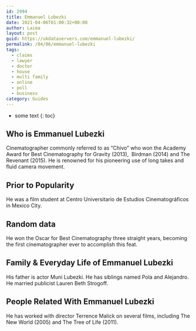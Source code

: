 ```yaml
---
id: 2994
title: Emmanuel Lubezki
date: 2021-04-06T01:00:32+00:00
author: Laima
layout: post
guid: https://ukdataservers.com/emmanuel-lubezki/
permalink: /04/06/emmanuel-lubezki
tags:
  - claims
  - lawyer
  - doctor
  - house
  - multi family
  - online
  - poll
  - business
category: Guides
---
```


* some text
{: toc}


## Who is Emmanuel Lubezki
                  
                  
                  
Cinematographer commonly referred to as &#8220;Chivo&#8221; who won the Academy Award for Best Cinematography for Gravity (2013),  Birdman (2014) and The Revenant (2015). He is renowned for his pioneering use of long takes and fluid camera movement.
                  
              
            
              
            
                
                
                
## Prior to Popularity
                  
                  
                  
He was a film student at Centro Universitario de Estudios Cinematográficos in Mexico City.
                  
              
            
              
            
                
                
                
## Random data
                  
                  
                  
He won the Oscar for Best Cinematography three straight years, becoming the first cinematographer ever to accomplish this feat. 
                  
              
            
              
            
                
                
                
## Family & Everyday Life of Emmanuel Lubezki
                  
                  
                  
His father is actor Muni Lubezki. He has siblings named Pola and Alejandro. He married publicist Lauren Beth Strogoff. 
                  
              
            
              
            
                
                
                
## People Related With Emmanuel Lubezki
                  
                  
                  
He has worked with director Terrence Malick on several films, including The New World (2005) and The Tree of Life (2011). 
                  
              
            
              
            
                
              
            
              
              
            
            
              
            
          
          
          